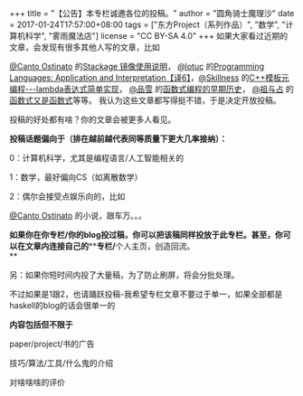 +++
title = "【公告】本专栏诚邀各位的投稿。"
author = "圆角骑士魔理沙"
date = 2017-01-24T17:57:00+08:00
tags = ["东方Project（系列作品）", "数学", "计算机科学", "雾雨魔法店"]
license = "CC BY-SA 4.0"
+++
如果大家看过近期的文章，会发现有很多其他人写的文章，比如

[@Canto Ostinato](https://www.zhihu.com/people/2d8f51b6523e01a8529606f466d98198)  的[Stackage 镜像使用说明](https://zhuanlan.zhihu.com/p/25005809)， [@lotuc](https://www.zhihu.com/people/9bebf466fc2535bec442451dca7cd13a) 的[Programming Languages: Application and Interpretation【译6】](../24991964)，[@Skillness](https://www.zhihu.com/people/936ac49d37ccffe05d723c45ff03f161) 的[C++模板元编程---lambda表达式简单实现](../24823181)， [@品雪](https://www.zhihu.com/people/955942c62526e0fb9e77dcc7bc8a30ef) 的[函数式编程的早期历史](../24648375)， [@祖与占](https://www.zhihu.com/people/ddba33ffd24ac765d85364a746772352) 的[函数式又是函数式](../24127815)等等。 我认为这些文章都写得挺不错，于是决定开放投稿。

投稿的好处都有啥？你的文章会被更多人看见。   


<strong>投稿话题偏向于（排在越前越代表同等质量下更大几率接纳）：</strong>

0：计算机科学，尤其是编程语言/人工智能相关的

1：数学，最好偏向CS（如离散数学）

2：偶尔会接受点娱乐向的，比如

[@Canto Ostinato](https://www.zhihu.com/people/2d8f51b6523e01a8529606f466d98198)  的小说，跟车万。。。

<strong>如果你在你专栏/你的blog投过稿，你可以把该稿同样投放于此专栏。</strong>**甚至，你可以在文章内连接自己的****<strong>专栏/</strong>个人主页，创造回流。   
**

另：如果你短时间内投了大量稿，为了防止刷屏，将会分批处理。  


不过如果是1跟2，也请踊跃投稿-我希望专栏文章不要过于单一，如果全部都是haskell的blog的话会很单一的  


**内容包括但不限于**

paper/project/书的广告

技巧/算法/工具/什么鬼的介绍

对啥啥啥的评价
